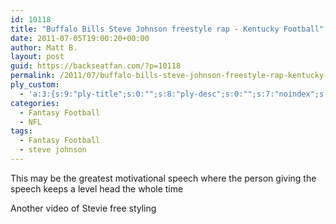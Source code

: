 ```yaml
---
id: 10118
title: "Buffalo Bills Steve Johnson freestyle rap - Kentucky Football"
date: 2011-07-05T19:00:20+00:00
author: Matt B.
layout: post
guid: https://backseatfan.com/?p=10118
permalink: /2011/07/buffalo-bills-steve-johnson-freestyle-rap-kentucky-football/
ply_custom:
  - 'a:3:{s:9:"ply-title";s:0:"";s:8:"ply-desc";s:0:"";s:7:"noindex";s:0:"";}'
categories:
  - Fantasy Football
  - NFL
tags:
  - Fantasy Football
  - steve johnson
---
```


<div class="entry">
  <p>
    This may be the greatest motivational speech where the person giving the speech keeps a level head the whole time<br />
  </p>

  <p>
    Another video of Stevie free styling<br />
  </p>
</div>
